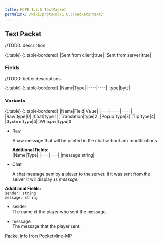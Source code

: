 ```yaml
---
title: MCPE 1.0.5 TextPacket
permalink: /wiki/protocol/1.0.5/packets/text/
---
```

## Text Packet
//TODO: description

{:.table}
{:.table-bordered}
|Sent from client|true|
|Sent from server|true|

### Fields
//TODO: better descriptions

{:.table}
{:.table-bordered}
|Name|Type|
|----|----|
|type|byte|

### Variants

{:.table}
{:.table-bordered}
|Name|Field|Value|
|----|-----|-----|
|Raw|type|0|
|Chat|type|1|
|Translation|type|2|
|Popup|type|3|
|Tip|type|4|
|System|type|5|
|Whisper|type|6|

* Raw  
    
   A raw message that will be printed in the chat without any modifications.
  
   **Additional Fields:**  
   |Name|Type|
   |----|----|
   |message|string|
  
* Chat   

    A chat message sent by a player to the server. If it was sent from the server it will display as *<sender> message*.
  
**Additional Fields:**  
`sender: string`  
`message: string`
  
  * sender  
  The name of the player who sent the message.
    
  * message  
  The message that the player sent.

Packet Info from [PocketMine-MP](https://github.com/pmmp/PocketMine-MP).

